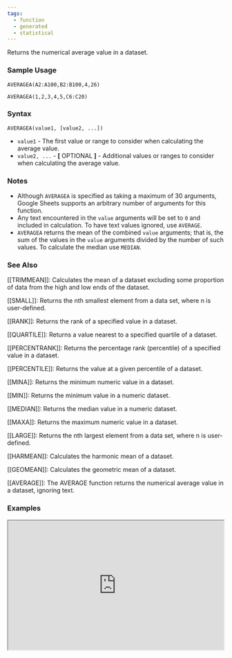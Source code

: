 ```yaml
---
tags:
  - function
  - generated
  - statistical
---
```


Returns the numerical average value in a dataset.

### Sample Usage

`AVERAGEA(A2:A100,B2:B100,4,26)`

`AVERAGEA(1,2,3,4,5,C6:C20)`

### Syntax

`AVERAGEA(value1, [value2, ...])`

* `value1` - The first value or range to consider when calculating the average value.
* `value2, ...` - **[** OPTIONAL **]** - Additional values or ranges to consider when calculating the average value.

### Notes

* Although `AVERAGEA` is specified as taking a maximum of 30 arguments, Google Sheets supports an arbitrary number of arguments for this function.
* Any text encountered in the `value` arguments will be set to `0` and included in calculation. To have text values ignored, use `AVERAGE`.
* `AVERAGEA` returns the mean of the combined `value` arguments; that is, the sum of the values in the `value` arguments divided by the number of such values. To calculate the median use `MEDIAN`.

### See Also

[[TRIMMEAN]]: Calculates the mean of a dataset excluding some proportion of data from the high and low ends of the dataset.

[[SMALL]]: Returns the nth smallest element from a data set, where n is user-defined.

[[RANK]]: Returns the rank of a specified value in a dataset.

[[QUARTILE]]: Returns a value nearest to a specified quartile of a dataset.

[[PERCENTRANK]]: Returns the percentage rank (percentile) of a specified value in a dataset.

[[PERCENTILE]]: Returns the value at a given percentile of a dataset.

[[MINA]]: Returns the minimum numeric value in a dataset.

[[MIN]]: Returns the minimum value in a numeric dataset.

[[MEDIAN]]: Returns the median value in a numeric dataset.

[[MAXA]]: Returns the maximum numeric value in a dataset.

[[LARGE]]: Returns the nth largest element from a data set, where n is user-defined.

[[HARMEAN]]: Calculates the harmonic mean of a dataset.

[[GEOMEAN]]: Calculates the geometric mean of a dataset.

[[AVERAGE]]: The AVERAGE function returns the numerical average value in a dataset, ignoring text.

### Examples

<iframe height="300" src="https://docs.google.com/spreadsheet/pub?key=0As3tAuweYU9QdFdrSlRKWUxodnN2b1VPeGRsZ2stWnc&amp;output=html" width="500"></iframe>